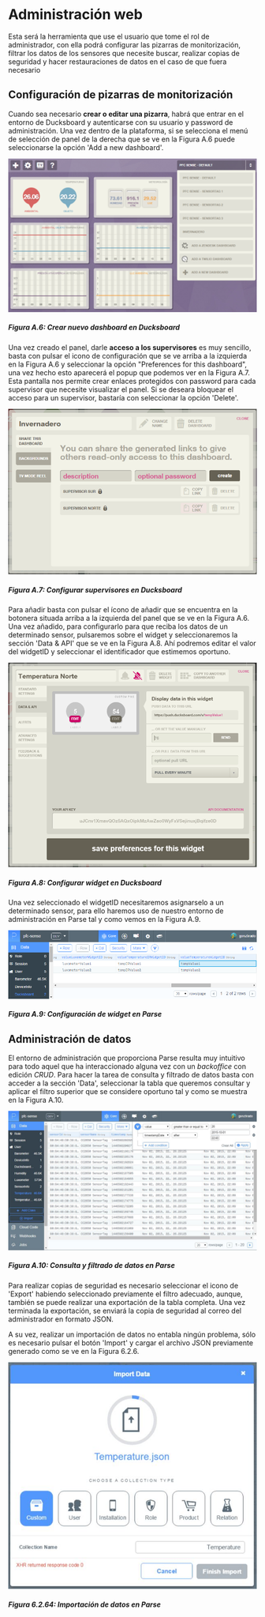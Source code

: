 # Administración web

Esta será la herramienta que use el usuario que tome el rol de administrador, con ella podrá  configurar las pizarras de monitorización, filtrar los datos de los sensores que necesite buscar, realizar copias de seguridad y hacer restauraciones de datos en el caso de que fuera necesario

## Configuración de pizarras de monitorización

Cuando sea necesario **crear o editar una pizarra**, habrá que entrar en el entorno de Ducksboard y autenticarse con su usuario y password de administración. Una vez dentro de la plataforma, si se selecciona el menú de selección de panel de la derecha que se ve en la Figura A.6 puede seleccionarse la opción 'Add a new dashboard'.

![](./imagenes/ducksboard_crear_dashboard.png)
##### *Figura A.6: Crear nuevo dashboard en Ducksboard*

Una vez creado el panel, darle **acceso a los supervisores** es muy sencillo, basta con pulsar el icono de configuración que se ve arriba a la izquierda en la Figura A.6 y seleccionar la opción "Preferences for this dashboard", una vez hecho esto aparecerá el popup que podemos ver en la Figura A.7. Esta pantalla nos permite crear enlaces protegidos con password para cada supervisor que necesite visualizar el panel. Si se deseara bloquear el acceso para un supervisor, bastaría con seleccionar la opción 'Delete'.

![](./imagenes/ducksboard_configurar_supervisores.png)
##### *Figura A.7: Configurar supervisores en Ducksboard*

Para añadir basta con pulsar el ícono de añadir que se encuentra en la botonera situada arriba a la izquierda del panel que se ve en la Figura A.6. Una vez añadido, para configurarlo para que reciba los datos de un determinado sensor, pulsaremos sobre el widget y seleccionaremos la sección 'Data & API' que se ve en la Figura A.8. Ahí podremos editar el valor del widgetID y seleccionar el identificador que estimemos oportuno.

![](./imagenes/ducksboard_configurar_widget.png)
##### *Figura A.8: Configurar widget en Ducksboard*

Una vez seleccionado el widgetID necesitaremos asignarselo a un determinado sensor, para ello haremos uso de nuestro entorno de administración en Parse tal y como vemos en la Figura A.9.

![](./imagenes/parse_configuracion_widget.PNG)
##### *Figura A.9: Configuración de widget en Parse*


## Administración de datos

El entorno de administración que proporciona Parse resulta muy intuitivo para todo aquel que ha interaccionado alguna vez con un *backoffice* con edición *CRUD*. Para hacer la tarea de consulta y filtrado de datos basta con acceder a la sección 'Data', seleccionar la tabla que queremos consultar y aplicar el filtro superior que se considere oportuno tal y como se muestra en la Figura A.10.

![](./imagenes/parse_consulta_datos.jpg)
##### *Figura A.10: Consulta y filtrado de datos en Parse*

Para realizar copias de seguridad es necesario seleccionar el icono de 'Export' habiendo seleccionado previamente el filtro adecuado, aunque, también se puede realizar una exportación de la tabla completa. Una vez terminada la exportación, se enviará la copia de seguridad al correo del administrador en formato JSON.

A su vez, realizar un importación de datos no entabla ningún problema, sólo es necesario pulsar el botón 'Import' y cargar el archivo JSON previamente generado como se ve en la Figura 6.2.6.

![](./imagenes/parse_importar_datos.jpg)
##### *Figura 6.2.64: Importación de datos en Parse*
